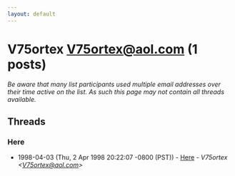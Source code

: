 ```yaml
---
layout: default
---
```


# V75ortex <V75ortex@aol.com> (1 posts)

_Be aware that many list participants used multiple email addresses over their time active on the list. As such this page may not contain all threads available._

## Threads

### Here
+ 1998-04-03 (Thu, 2 Apr 1998 20:22:07 -0800 (PST)) - [Here](/archive/1998/04/bb9c06e1d3d90f193114324c9679666e5582857da60e36cd2bac036fa9e90ca2) - _V75ortex \<V75ortex@aol.com\>_

